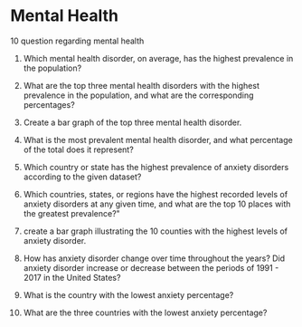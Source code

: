 # Mental Health 

10 question regarding mental health 

1. Which mental health disorder, on average, has the highest prevalence in the population?

2. What are the top three mental health disorders with the highest prevalence in the population, and what are the corresponding percentages?

3. Create a bar graph of the top three mental health disorder.

4. What is the most prevalent mental health disorder, and what percentage of the total does it represent?

5. Which country or state has the highest prevalence of anxiety disorders according to the given dataset?

6. Which countries, states, or regions have the highest recorded levels of anxiety disorders at any given time, and what are the top 10 places with the greatest prevalence?"

7. create a bar graph illustrating the 10 counties with the highest levels of anxiety disorder.

8. How has anxiety disorder change over time throughout the years? Did anxiety disorder increase or decrease between the periods of 1991 - 2017 in the United States?

9. What is the country with the lowest anxiety percentage?

10. What are the three countries with the lowest anxiety percentage?
